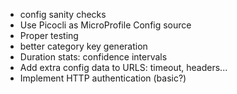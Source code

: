 - config sanity checks
- Use Picocli as MicroProfile Config source
- Proper testing
- better category key generation
- Duration stats: confidence intervals
- Add extra config data to URLS: timeout, headers...
- Implement HTTP authentication (basic?)